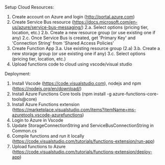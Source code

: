 Setup Cloud Resources:
1. Create account on Azure and login (http://portal.azure.com)
2. Create Service Bus resource (https://docs.microsoft.com/en-us/azure/service-bus-messaging/) 2.a. Select options (pricing tier, location, etc.) 2.b. Create a new resource group (or use existing one if any) 2.c. Once Service Bus is created, get 'Primary Key' and 'Connection String' from 'Shared Access Policies'
3. Create Function App 3.a. Use existing resource group (2.a) 3.b. Create a new storage group (or use existing one if any) 3.c. Select options (pricing tier, location, etc.)
4. Upload functions code to cloud using vscode/visual studio

Deployment:
1. Install Vscode (https://code.visualstudio.com), nodejs and npm (https://nodejs.org/en/download/)
2. Install Azure Functions Core tools (npm install -g azure-functions-core-tools@core)
3. Install Azure Functions extension (https://marketplace.visualstudio.com/items?itemName=ms-azuretools.vscode-azurefunctions)
4. Login to Azure in Vscode
5. Update StorageConnectionString and ServiceBusConnectionString in Common.cs
6. Compile functions and run it locally (https://code.visualstudio.com/tutorials/functions-extension/run-app)
7. Upload functions to Azure (https://code.visualstudio.com/tutorials/functions-extension/deploy-app)
